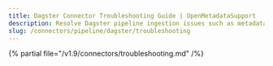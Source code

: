 ```yaml
---
title: Dagster Connector Troubleshooting Guide | OpenMetadataSupport
description: Resolve Dagster pipeline ingestion issues such as metadata gaps, API rate-limits, or project config errors.
slug: /connectors/pipeline/dagster/troubleshooting
---
```


{% partial file="/v1.9/connectors/troubleshooting.md" /%}
